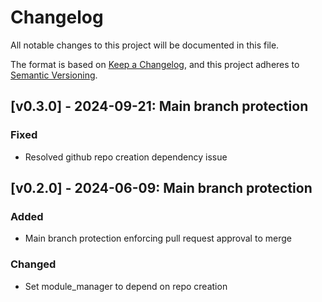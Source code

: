 # Changelog

All notable changes to this project will be documented in this file.

The format is based on [Keep a Changelog](https://keepachangelog.com/en/1.1.0/),
and this project adheres to [Semantic Versioning](https://semver.org/spec/v2.0.0.html).

<!-- Entry Template

## [v#.#.#] - YYYY-MM-DD: Description goes here

### Added
### Changed
### Deprecated
### Removed
### Fixed
### Security

 -->

## [v0.3.0] - 2024-09-21: Main branch protection

### Fixed

- Resolved github repo creation dependency issue

## [v0.2.0] - 2024-06-09: Main branch protection

### Added

- Main branch protection enforcing pull request approval to merge

### Changed

- Set module_manager to depend on repo creation
